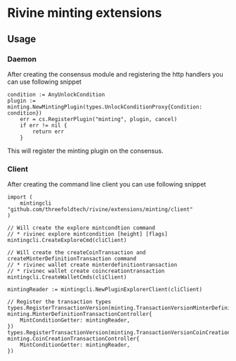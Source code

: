 # Rivine minting extensions

## Usage

### Daemon

After creating the consensus module and registering the http handlers you can use following snippet

```golang
condition := AnyUnlockCondition
plugin := minting.NewMintingPlugin(types.UnlockConditionProxy{Condition: condition})
    err = cs.RegisterPlugin("minting", plugin, cancel)
    if err != nil {
        return err
    }
```

This will register the minting plugin on the consensus.

### Client

After creating the command line client you can use following snippet

```golang
import (
    mintingcli "github.com/threefoldtech/rivine/extensions/minting/client"
)

// Will create the explore mintcondtion command
// * rivinec explore mintcondition [height] [flags]
mintingcli.CreateExploreCmd(cliClient)

// Will create the createCoinTransaction and createMinterDefinitionTransaction command
// * rivinec wallet create minterdefinitiontransaction
// * rivinec wallet create coincreationtransaction
mintingcli.CreateWalletCmds(cliClient)

mintingReader := mintingcli.NewPluginExplorerClient(cliClient)

// Register the transaction types
types.RegisterTransactionVersion(minting.TransactionVersionMinterDefinition, minting.MinterDefinitionTransactionController{
    MintConditionGetter: mintingReader,
})
types.RegisterTransactionVersion(minting.TransactionVersionCoinCreation, minting.CoinCreationTransactionController{
    MintConditionGetter: mintingReader,
})
```